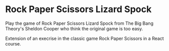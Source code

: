 # Rock Paper Scissors Lizard Spock

Play the game of Rock Paper Scissors Lizard Spock from The Big Bang Theory's Sheldon Cooper who think the original game is too easy.

Extension of an execrise in the classic game Rock Paper Scissors in a React course.